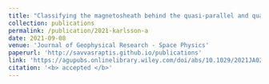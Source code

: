 ```yaml
---
title: "Classifying the magnetosheath behind the quasi-parallel and quasi-perpendicular bow shock by local measurements"
collection: publications
permalink: /publication/2021-karlsson-a
date: 2021-09-08
venue: 'Journal of Geophysical Research - Space Physics'
paperurl: 'http://savvasraptis.github.io/publications'
link: 'https://agupubs.onlinelibrary.wiley.com/doi/abs/10.1029/2021JA029269'
citation: '<b> accepted </b>'
---
```

